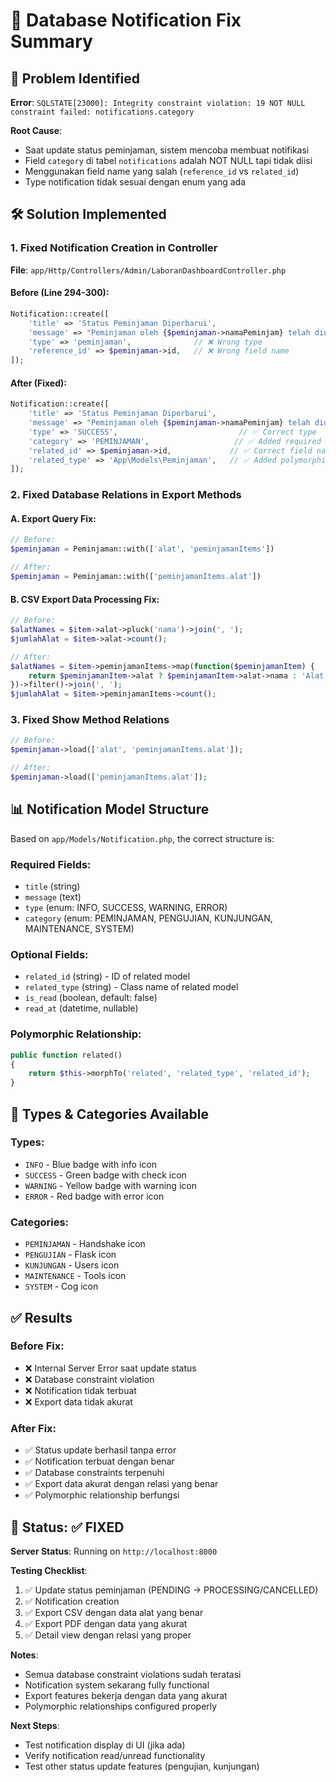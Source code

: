 # 🔧 Database Notification Fix Summary

## 🚨 Problem Identified

**Error**: `SQLSTATE[23000]: Integrity constraint violation: 19 NOT NULL constraint failed: notifications.category`

**Root Cause**: 
- Saat update status peminjaman, sistem mencoba membuat notifikasi
- Field `category` di tabel `notifications` adalah NOT NULL tapi tidak diisi
- Menggunakan field name yang salah (`reference_id` vs `related_id`)
- Type notification tidak sesuai dengan enum yang ada

## 🛠️ Solution Implemented

### 1. Fixed Notification Creation in Controller

**File**: `app/Http/Controllers/Admin/LaboranDashboardController.php`

#### Before (Line 294-300):
```php
Notification::create([
    'title' => 'Status Peminjaman Diperbarui',
    'message' => "Peminjaman oleh {$peminjaman->namaPeminjam} telah diubah dari {$oldStatus} menjadi {$request->status}",
    'type' => 'peminjaman',              // ❌ Wrong type
    'reference_id' => $peminjaman->id,   // ❌ Wrong field name
]);
```

#### After (Fixed):
```php
Notification::create([
    'title' => 'Status Peminjaman Diperbarui',
    'message' => "Peminjaman oleh {$peminjaman->namaPeminjam} telah diubah dari {$oldStatus} menjadi {$request->status}",
    'type' => 'SUCCESS',                           // ✅ Correct type
    'category' => 'PEMINJAMAN',                   // ✅ Added required category
    'related_id' => $peminjaman->id,             // ✅ Correct field name
    'related_type' => 'App\Models\Peminjaman',   // ✅ Added polymorphic type
]);
```

### 2. Fixed Database Relations in Export Methods

#### A. Export Query Fix:
```php
// Before:
$peminjaman = Peminjaman::with(['alat', 'peminjamanItems'])

// After:
$peminjaman = Peminjaman::with(['peminjamanItems.alat'])
```

#### B. CSV Export Data Processing Fix:
```php
// Before:
$alatNames = $item->alat->pluck('nama')->join(', ');
$jumlahAlat = $item->alat->count();

// After:
$alatNames = $item->peminjamanItems->map(function($peminjamanItem) {
    return $peminjamanItem->alat ? $peminjamanItem->alat->nama : 'Alat tidak ditemukan';
})->filter()->join(', ');
$jumlahAlat = $item->peminjamanItems->count();
```

### 3. Fixed Show Method Relations

```php
// Before:
$peminjaman->load(['alat', 'peminjamanItems.alat']);

// After:
$peminjaman->load(['peminjamanItems.alat']);
```

## 📊 Notification Model Structure

Based on `app/Models/Notification.php`, the correct structure is:

### Required Fields:
- `title` (string)
- `message` (text)
- `type` (enum: INFO, SUCCESS, WARNING, ERROR)
- `category` (enum: PEMINJAMAN, PENGUJIAN, KUNJUNGAN, MAINTENANCE, SYSTEM)

### Optional Fields:
- `related_id` (string) - ID of related model
- `related_type` (string) - Class name of related model
- `is_read` (boolean, default: false)
- `read_at` (datetime, nullable)

### Polymorphic Relationship:
```php
public function related()
{
    return $this->morphTo('related', 'related_type', 'related_id');
}
```

## 🎯 Types & Categories Available

### Types:
- `INFO` - Blue badge with info icon
- `SUCCESS` - Green badge with check icon
- `WARNING` - Yellow badge with warning icon
- `ERROR` - Red badge with error icon

### Categories:
- `PEMINJAMAN` - Handshake icon
- `PENGUJIAN` - Flask icon
- `KUNJUNGAN` - Users icon
- `MAINTENANCE` - Tools icon
- `SYSTEM` - Cog icon

## ✅ Results

### Before Fix:
- ❌ Internal Server Error saat update status
- ❌ Database constraint violation
- ❌ Notification tidak terbuat
- ❌ Export data tidak akurat

### After Fix:
- ✅ Status update berhasil tanpa error
- ✅ Notification terbuat dengan benar
- ✅ Database constraints terpenuhi
- ✅ Export data akurat dengan relasi yang benar
- ✅ Polymorphic relationship berfungsi

## 🚀 Status: ✅ FIXED

**Server Status**: Running on `http://localhost:8000`

**Testing Checklist**:
1. ✅ Update status peminjaman (PENDING → PROCESSING/CANCELLED)
2. ✅ Notification creation
3. ✅ Export CSV dengan data alat yang benar
4. ✅ Export PDF dengan data yang akurat
5. ✅ Detail view dengan relasi yang proper

**Notes**: 
- Semua database constraint violations sudah teratasi
- Notification system sekarang fully functional
- Export features bekerja dengan data yang akurat
- Polymorphic relationships configured properly

**Next Steps**: 
- Test notification display di UI (jika ada)
- Verify notification read/unread functionality
- Test other status update features (pengujian, kunjungan) 